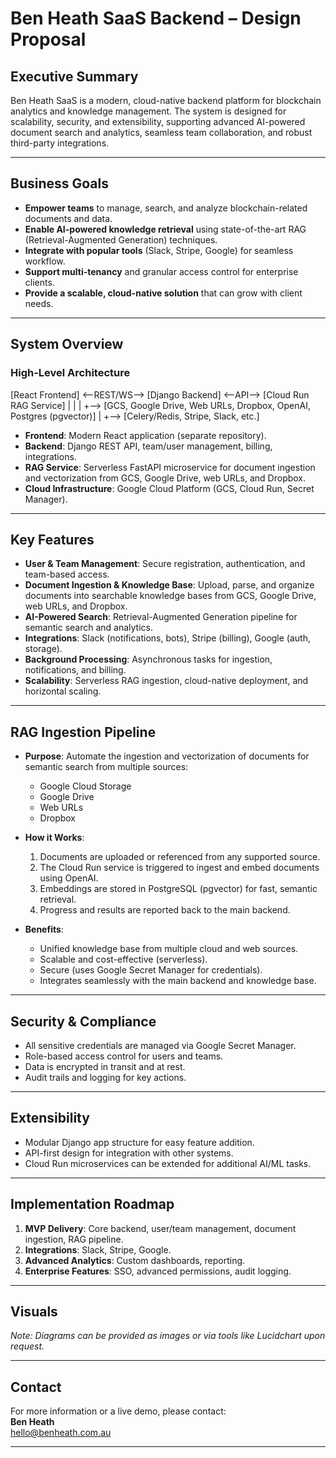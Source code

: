 # Ben Heath SaaS Backend – Design Proposal

## Executive Summary

Ben Heath SaaS is a modern, cloud-native backend platform for blockchain analytics and knowledge management. The system is designed for scalability, security, and extensibility, supporting advanced AI-powered document search and analytics, seamless team collaboration, and robust third-party integrations.

---

## Business Goals

- **Empower teams** to manage, search, and analyze blockchain-related documents and data.
- **Enable AI-powered knowledge retrieval** using state-of-the-art RAG (Retrieval-Augmented Generation) techniques.
- **Integrate with popular tools** (Slack, Stripe, Google) for seamless workflow.
- **Support multi-tenancy** and granular access control for enterprise clients.
- **Provide a scalable, cloud-native solution** that can grow with client needs.

---

## System Overview

### High-Level Architecture

[React Frontend] <--REST/WS--> [Django Backend] <--API--> [Cloud Run RAG Service]
                                              |           |
                                              |           +--> [GCS, Google Drive, Web URLs, Dropbox, OpenAI, Postgres (pgvector)]
                                              |
                                              +--> [Celery/Redis, Stripe, Slack, etc.]

- **Frontend**: Modern React application (separate repository).
- **Backend**: Django REST API, team/user management, billing, integrations.
- **RAG Service**: Serverless FastAPI microservice for document ingestion and vectorization from GCS, Google Drive, web URLs, and Dropbox.
- **Cloud Infrastructure**: Google Cloud Platform (GCS, Cloud Run, Secret Manager).

---

## Key Features

- **User & Team Management**: Secure registration, authentication, and team-based access.
- **Document Ingestion & Knowledge Base**: Upload, parse, and organize documents into searchable knowledge bases from GCS, Google Drive, web URLs, and Dropbox.
- **AI-Powered Search**: Retrieval-Augmented Generation pipeline for semantic search and analytics.
- **Integrations**: Slack (notifications, bots), Stripe (billing), Google (auth, storage).
- **Background Processing**: Asynchronous tasks for ingestion, notifications, and billing.
- **Scalability**: Serverless RAG ingestion, cloud-native deployment, and horizontal scaling.

---

## RAG Ingestion Pipeline

- **Purpose**: Automate the ingestion and vectorization of documents for semantic search from multiple sources:
  - Google Cloud Storage
  - Google Drive
  - Web URLs
  - Dropbox

- **How it Works**:
  1. Documents are uploaded or referenced from any supported source.
  2. The Cloud Run service is triggered to ingest and embed documents using OpenAI.
  3. Embeddings are stored in PostgreSQL (pgvector) for fast, semantic retrieval.
  4. Progress and results are reported back to the main backend.

- **Benefits**:
  - Unified knowledge base from multiple cloud and web sources.
  - Scalable and cost-effective (serverless).
  - Secure (uses Google Secret Manager for credentials).
  - Integrates seamlessly with the main backend and knowledge base.

---

## Security & Compliance

- All sensitive credentials are managed via Google Secret Manager.
- Role-based access control for users and teams.
- Data is encrypted in transit and at rest.
- Audit trails and logging for key actions.

---

## Extensibility

- Modular Django app structure for easy feature addition.
- API-first design for integration with other systems.
- Cloud Run microservices can be extended for additional AI/ML tasks.

---

## Implementation Roadmap

1. **MVP Delivery**: Core backend, user/team management, document ingestion, RAG pipeline.
2. **Integrations**: Slack, Stripe, Google.
3. **Advanced Analytics**: Custom dashboards, reporting.
4. **Enterprise Features**: SSO, advanced permissions, audit logging.

---

## Visuals

*Note: Diagrams can be provided as images or via tools like Lucidchart upon request.*

---

## Contact

For more information or a live demo, please contact:  
**Ben Heath**  
hello@benheath.com.au

---